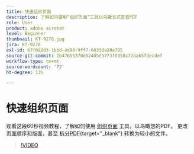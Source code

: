 ```yaml
---
title: 快速组织页面
description: 了解如何使用“组织页面”工具以鸟瞰方式查看PDF
role: User
product: adobe acrobat
level: Beginner
thumbnail: KT-9278.jpg
jira: KT-9278
exl-id: b7f08003-1bbd-4d90-9ff7-6033da20a705
source-git-commit: 2b47655370d52405e5773f0358c71aa65fdecdef
workflow-type: tm+mt
source-wordcount: '72'
ht-degree: 13%

---
```


# 快速组织页面

观看这段60秒视频教程，了解如何使用 [组织页面](https://www.adobe.com/acrobat/online/rearrange-pdf.html) 工具，以鸟瞰您的PDF。 更改页面顺序和版面，甚至 [拆分PDF](https://www.adobe.com/acrobat/online/split-pdf.html){target="_blank"} 转换为较小的文件。

>[!VIDEO](https://video.tv.adobe.com/v/338278?quality=12&learn=on&hidetitle=true)
